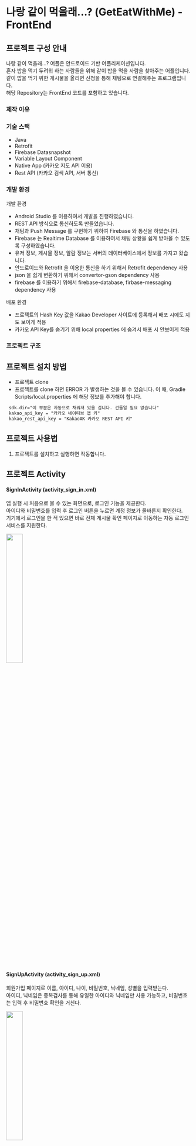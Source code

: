 # 나랑 같이 먹을래...? (GetEatWithMe) -FrontEnd

## 프로젝트 구성 안내 
나랑 같이 먹을래...? 어플은 안드로이드 기반 어플리케이션입니다.<br>
혼자 밥을 먹기 두려워 하는 사람들을 위해 같이 밥을 먹을 사람을 찾아주는 어플입니다.<br>
같이 밥을 먹기 위한 게시물을 올리면 신청을 통해 채팅으로 연결해주는 프로그램입니다.<br>
해당 Repository는 FrontEnd 코드를 포함하고 있습니다. <br>

### 제작 이유


### 기술 스택
- Java
- Retrofit
- Firebase Datasnapshot
- Variable Layout Component
- Native App (카카오 지도 API 이용)
- Rest API (카카오 검색 API, 서버 통신)

### 개발 환경
개발 환경
   - Android Studio 를 이용하여서 개발을 진행하였습니다.
   - REST API 방식으로 통신하도록 만들었습니다.
   - 채팅과 Push Message 를 구현하기 위하여 Firebase 와 통신을 하였습니다.
   - Firebase 는 Realtime Database 를 이용하여서 채팅 상황을 쉽게 받아올 수 있도록 구성하였습니다.
   - 유저 정보, 게시물 정보, 알람 정보는 서버의 데이터베이스에서 정보를 가지고 왔습니다.
   - 안드로이드와 Retrofit 을 이용한 통신을 하기 위해서 Retrofit dependency 사용
   - json 을 쉽게 변환하기 위해서 convertor-gson dependency 사용
   - firebase 를 이용하기 위해서 firebase-database, firbase-messaging dependency 사용
   
배포 환경
   - 프로젝트의 Hash Key 값을 Kakao Developer 사이트에 등록해서 배포 시에도 지도 보이게 적용
   - 카카오 API Key를 숨기기 위해 local properties 에 숨겨서 배포 시 안보이게 적용

### 프로젝트 구조

## 프로젝트 설치 방법
   - 프로젝트 clone
   - 프로젝트를 clone 하면 ERROR 가 발생하는 것을 볼 수 있습니다. 이 때, Gradle Scripts/local.properties 에 해당 정보를 추가해야 합니다.
   ```xml
    sdk.dir="이 부분은 자동으로 채워져 있을 겁니다. 건들일 필요 없습니다"
    kakao_api_key = "카카오 네이티브 앱 키"
    kakao_rest_api_key = "KakaoAK 카카오 REST API 키"
   ```
## 프로젝트 사용법
   1. 프로젝트를 설치하고 실행하면 작동합니다.
## 프로젝트 Activity

#### SignInActivity (activity_sign_in.xml)
   앱 실행 시 처음으로 볼 수 있는 화면으로, 로그인 기능을 제공한다.<br> 
   아이디와 비밀번호를 입력 후 로그인 버튼을 누르면 계정 정보가 올바른지 확인한다. <br>
   기기에서 로그인을 한 적 있으면 바로 전체 게시물 확인 페이지로 이동하는 자동 로그인 서비스를 지원한다. <br>

   <img src="https://user-images.githubusercontent.com/68294499/170962274-69a6a506-6eeb-4b0c-8e77-4219828b5835.jpg" width="30%" height="30%">
   
#### SignUpActivity (activity_sign_up.xml)
   회원가입 페이지로 이름, 아이디, 나이, 비밀번호, 닉네임, 성별을 입력받는다.<br>
   아이디, 닉네임은 중복검사를 통해 유일한 아이디와 닉네임만 사용 가능하고, 비밀번호는 입력 후 비밀번호 확인을 거친다.<br>
   
   <img src="https://user-images.githubusercontent.com/68294499/170963400-9c1da438-e9fe-4bc0-8183-39697896fb17.png" width="30%" height="30%">
   
#### MainActivity
앱의 기본 화면으로 사용자의 현재 위치에 기반하여 신청 가능한 게시물을 보여준다. 게시글 검색 및 등록이 가능하다. <br>
게시글을 선택하는 경우 해당 게시물의 상세 정보 페이지를 확인 할 수 있다.  버튼을 통해 채팅, 알림 화면, 마이 페이지로 이동할 수 있다. <br>

   <img src ="https://user-images.githubusercontent.com/67624124/171014777-48463fa3-ac68-4389-8852-00f090921bfb.png" width="30%" height="30%">

#### ShowPostActivity (activity_show_post.xml)
   사용자가 선택한 게시물의 상세 정보를 보여준다. 사용자는 음식점 이름, 위치 , 만날 장소, 거리, 인원, 시간 등을 확인할 수 있다. <br>
   상세 정보를 확인한 뒤 신청 버튼으로 해당 게시물의 같이 먹기 신청이 가능하다. <br>
   
   <img src ="https://user-images.githubusercontent.com/67624124/171015532-822ec04e-3073-41b7-ac1c-905d3f57b3a8.png" width="30%" height="30%">

#### PostingActivity (activity_posting.xml)
 음식점, 만날 장소, 음식점 카테고리, 모일 인원 및 모인인원, 만날 날짜, 만날 시간, 게시글 내용을 입력받아 게시물을 만들어 등록한다.<br>
 이때 작성자의 성별 공개/비공개를 설정할 수 있다.<br>
 
<img width="1137" alt="제목 없음" src="https://user-images.githubusercontent.com/68294499/170965375-662d6615-9b71-4e87-9764-79b7c3cfae27.png">

#### SearchRestaurantActivity (activity_search_restaurant.xml)
   찾고자 하는 음식점 또는 장소를 검색 후 지도에서 정확한 장소를 선택한다.<br>
   
   <img src="https://user-images.githubusercontent.com/68294499/170966463-989abfef-42e5-43ff-b20a-a7e5e96370aa.png" width="30%" height="30%">
   
#### MyPageActivity (activity_my_page.xml)
   현재 사용자의 정보(닉네임, 이름, 아이디, 나이, 성별)를 표시한다.<br>
   이곳에서 사용자가 작성한 게시물을 수정 및 삭제하는 페이지로 이동하거나,<br>
   사용자의 회원정보를 수정하는 페이지로 이동하거나 로그아웃할 수 있다.<br>
   
   <img src="https://user-images.githubusercontent.com/68294499/170967100-0fab088f-cd77-41c1-801f-05b4d6db0608.png" width="30%" height="30%">
   
#### EditUserProfileAcitivity (activity_edit_user_profile.xml)
   기존 회원정보에서 나이, 비밀번호를 수정 가능하다.<br>
   
   <img src="https://user-images.githubusercontent.com/68294499/170970381-ea0f1447-681c-4b74-9cc8-1a78ad15d953.png" width="30%" height="30%">
   
#### MyPostListActivity (activity_my_post_list.xml.xml)
   기기에 로그인 되어있는 사용자가 작성한 글들을 리스트로 확인할 수 있다.<br>
   
   <img src="https://user-images.githubusercontent.com/68294499/170970647-b3ad6390-fb73-46c8-baf4-fe3f0f5323cd.png" width="30%" height="30%">
   
#### MyPostListActivity (activity_my_post_list.xml.xml)
   기존 올렸던 게시물을 수정한다.<br>
   음식점, 만날 장소, 음식점 카테고리, 모일인원, 만날 날짜, 만날 시간, 게시물 내용, 성별 공개/비공개 를 수정할 수 있다.<br>
   다만 현재 모인 인원은 수정 불가능하다.<br>
   이 기능은 ‘내 게시물 보기’에서 수정할 게시물을 선택해서 진행할 수 있다.<br>
   
   <img src="https://user-images.githubusercontent.com/68294499/170970881-656af35f-1f21-4df5-aff6-3ae30a099497.png" width="30%" height="30%">
   
#### alarmActivity (activity_alarm_activity.xml)
   현재 사용자에게 온 알림을 모두 확인할 수 있다. <br>
   같이 먹기 신청, 신청 수락, 신청 거부 알림이 있으며, 같이 먹기 신청 알림의 경우 사용자는 수락과 거부를 결정할 수 있다. <br>
   
   <img src="https://user-images.githubusercontent.com/67624124/171016247-48f35083-6e02-4de6-8c6e-df59fb373419.png" width="30%" height="30%">

#### ChattingRoomActivity (activity_chatting_room.xml)
   사용자가 현재 사용할 수 있는 모든 채팅방 목록을 보여준다. <br>
   채팅방 목록에서는 채팅방 제목, 마지막으로 온 메시지, 마지막 메시지가 온 시간이 표시된다. <br>
   각 채팅방을 선택하면 해당 채팅방으로 들어가진다. <br>
   
   <img src="https://user-images.githubusercontent.com/67624124/171016292-1c1a232a-d6a3-403e-a012-853ce9973f04.png" width="30%" height="30%">
   
#### GroupMessageActivity (activity_group_messag.xml)
   게시물별 모이기로 한 사용자들의 단체채팅방으로, 실시간 채팅 기능을 제공한다. <br>
   작성자가 신청자의 신청을 수락하면 신청자는 채팅방에 자동으로 초대된다. <br>
   게시물을 작성한 작성자는 채팅방을 없앨 수 있으며, 채팅방을 없애면 동시에 그 게시물이 삭제된다. <br>
   
## 버그
  -5월 30일(배포일 기준) 에서는 현재 버그는 없습니다.

## 프로젝트 작성자 및 도움을 준 사람
#### 작성자
- 김예진 [Github](https://github.com/originalchaltteokcookie)
  <br>이메일 wndrnrdk@naver.com
- 정현진 [Github](https://github.com/Hyunjin-Jung)
  <br>이메일 hjjung0810@naver.com
#### 도움을 준 사람
- 오창묵 [Github](https://github.com/Godmook)
  <br>이메일 cmoh4135@naver.com

